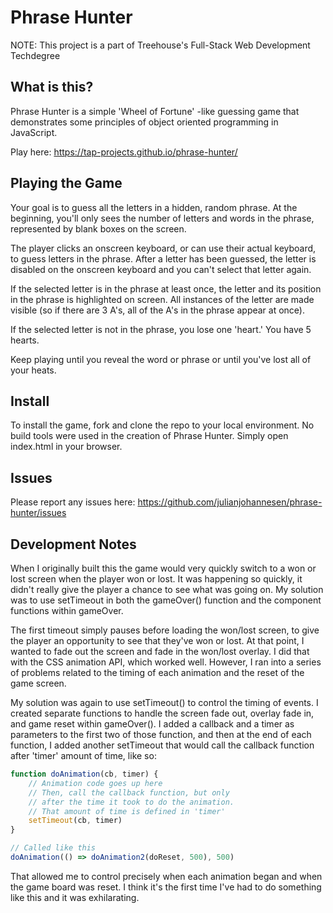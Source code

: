 # Phrase Hunter

NOTE: This project is a part of Treehouse's Full-Stack Web Development Techdegree

## What is this?
Phrase Hunter is a simple 'Wheel of Fortune' -like guessing game that demonstrates some principles of object oriented programming in JavaScript.

Play here: https://tap-projects.github.io/phrase-hunter/

## Playing the Game
Your goal is to guess all the letters in a hidden, random phrase. At the beginning, you'll only sees the number of letters and words in the phrase, represented by blank boxes on the screen.

The player clicks an onscreen keyboard, or can use their actual keyboard, to guess letters in the phrase. After a letter has been guessed, the letter is disabled on the onscreen keyboard and you can't select that letter again.

If the selected letter is in the phrase at least once, the letter and its position in the phrase is highlighted on screen. All instances of the letter are made visible (so if there are 3 A's, all of the A's in the phrase appear at once).

If the selected letter is not in the phrase, you lose one 'heart.' You have 5 hearts.

Keep playing until you reveal the word or phrase or until you've lost all of your heats.

## Install 
To install the game, fork and clone the repo to your local environment. No build tools were used in the creation of Phrase Hunter. Simply open index.html in your browser.

## Issues
Please report any issues here: https://github.com/julianjohannesen/phrase-hunter/issues

## Development Notes

When I originally built this the game would very quickly switch to a won or lost screen when the player won or lost. It was happening so quickly, it didn't really give the player a chance to see what was going on. My solution was to use setTimeout in both the  gameOver() function and the component functions within gameOver. 

The first timeout simply pauses before loading the won/lost screen, to give the player an opportunity to see that they've won or lost. At that point, I wanted to fade out the screen and fade in the won/lost overlay. I did that with the CSS animation API, which worked well. However, I ran into a series of problems related to the timing of each animation and the reset of the game screen. 

My solution was again to use setTimeout() to control the timing of events. I created separate functions to handle the screen fade out, overlay fade in, and game reset within gameOver(). I added a callback and a timer as parameters to the first two of those function, and then at the end of each function, I added another setTimeout that would call the callback function after 'timer' amount of time, like so:

```js
function doAnimation(cb, timer) {
    // Animation code goes up here
    // Then, call the callback function, but only 
    // after the time it took to do the animation.
    // That amount of time is defined in 'timer'
    setTimeout(cb, timer)
}

// Called like this
doAnimation(() => doAnimation2(doReset, 500), 500)
```

That allowed me to control precisely when each animation began and when the game board was reset. I think it's the first time I've had to do something like this and it was exhilarating. 
